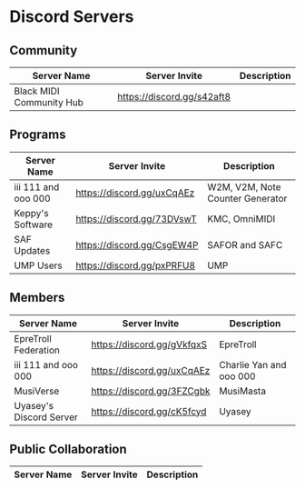 <h1>Discord Servers</h1>

## Community

| Server Name              | Server Invite              | Description |
| ------------------------ | -------------------------- | ----------- |
| Black MIDI Community Hub | https://discord.gg/s42aft8 |

## Programs

| Server Name         | Server Invite              | Description                      |
| ------------------- | -------------------------- | -------------------------------- |
| iii 111 and ooo 000 | https://discord.gg/uxCqAEz | W2M, V2M, Note Counter Generator |
| Keppy's Software    | https://discord.gg/73DVswT | KMC, OmniMIDI                    |
| SAF Updates         | https://discord.gg/CsgEW4P | SAFOR and SAFC                   |
| UMP Users           | https://discord.gg/pxPRFU8 | UMP                              |

## Members

| Server Name             | Server Invite              | Description             |
| ----------------------- | -------------------------- | ----------------------- |
| EpreTroll Federation    | https://discord.gg/gVkfqxS | EpreTroll               |
| iii 111 and ooo 000     | https://discord.gg/uxCqAEz | Charlie Yan and ooo 000 |
| MusiVerse               | https://discord.gg/3FZCgbk | MusiMasta               |
| Uyasey's Discord Server | https://discord.gg/cK5fcyd | Uyasey                  |


## Public Collaboration

| Server Name | Server Invite | Description |
| ----------- | ------------- | ----------- |
